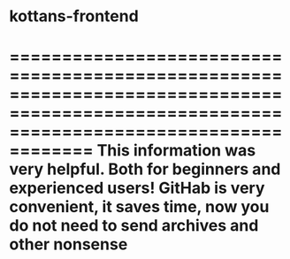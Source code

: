 # kottans-frontend

==========================================================================================================================================
This information was very helpful. Both for beginners and experienced users! GitHab is very convenient, it saves time, now you do not need to send archives and other nonsense
==========================================================================================================================================
